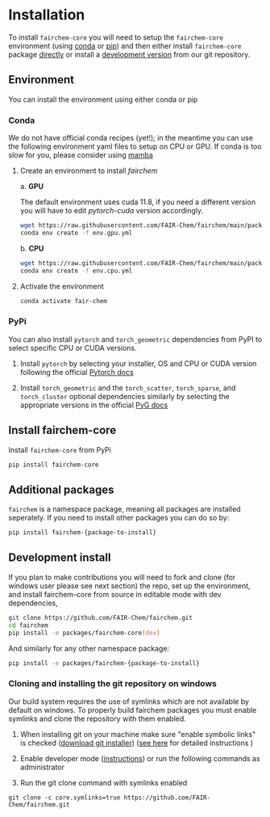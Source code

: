 # Installation

To install `fairchem-core` you will need to setup the `fairchem-core` environment (using [conda](#Conda) or [pip](#PyPi))
and then either install `fairchem-core` package [directly](#Install-fairchem-core) or install a [development version](#Development-install) from our git repository.

## Environment

You can install the environment using either conda or pip

### Conda

We do not have official conda recipes (yet!); in the meantime you can use the
following environment yaml files to setup on CPU or GPU. If conda is too slow for you, please consider using [mamba](https://mamba.readthedocs.io/en/latest/user_guide/mamba.html)

1. Create an environment to install *fairchem*

   a. **GPU**

      The default environment uses cuda 11.8, if you need a different version you will have to edit *pytorch-cuda* version
      accordingly.
      ```bash
      wget https://raw.githubusercontent.com/FAIR-Chem/fairchem/main/packages/env.gpu.yml
      conda env create -f env.gpu.yml
      ```

   b. **CPU**
      ```bash
      wget https://raw.githubusercontent.com/FAIR-Chem/fairchem/main/packages/env.cpu.yml
      conda env create -f env.cpu.yml
      ```

2. Activate the environment
   ```bash
   conda activate fair-chem
   ```

### PyPi
You can also install `pytorch` and `torch_geometric` dependencies from PyPI to select specific CPU or CUDA versions.

1. Install `pytorch` by selecting your installer, OS and CPU or CUDA version following the official
[Pytorch docs](https://pytorch.org/get-started/locally/)

2. Install `torch_geometric` and the `torch_scatter`, `torch_sparse`, and `torch_cluster` optional dependencies
   similarly by selecting the appropriate versions in the official
   [PyG docs](https://pytorch-geometric.readthedocs.io/en/latest/notes/installation.html)

## Install fairchem-core
Install `fairchem-core` from PyPi
```bash
pip install fairchem-core
```

## Additional packages

`fairchem` is a namespace package, meaning all packages are installed seperately. If you need
to install other packages you can do so by:
```bash
pip install fairchem-{package-to-install}
```

## Development install

If you plan to make contributions you will need to fork and clone (for windows user please see next section) the repo,
set up the environment, and install fairchem-core from source in editable mode with dev dependencies,
```bash
git clone https://github.com/FAIR-Chem/fairchem.git
cd fairchem
pip install -e packages/fairchem-core[dev]
```

And similarly for any other namespace package:
```bash
pip install -e packages/fairchem-{package-to-install}
```

### Cloning and installing the git repository on windows

Our build system requires the use of symlinks which are not available by default on windows. To properly build fairchem packages you must enable symlinks and clone the repository with them enabled.

1) When installing git on your machine make sure "enable symbolic links" is checked  ([download git installer](https://git-scm.com/download/win)) ([see here](https://stackoverflow.com/a/65563980) for detailed instructions )

2) Enable developer mode ([instructions](https://learn.microsoft.com/en-us/windows/apps/get-started/enable-your-device-for-development)) or run the following commands as administrator

3) Run the git clone command with symlinks enabled
```
git clone -c core.symlinks=true https://github.com/FAIR-Chem/fairchem.git
```
